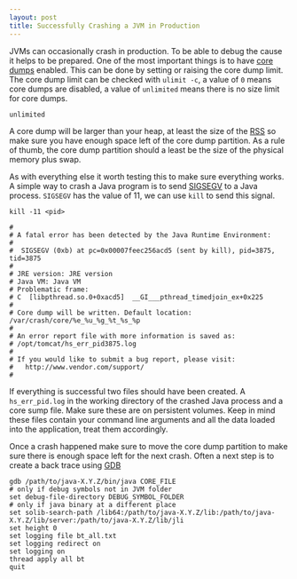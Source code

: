 ```yaml
---
layout: post
title: Successfully Crashing a JVM in Production
---
```


JVMs can occasionally crash in production. To be able to debug the cause it helps to be prepared. One of the most important things is to have [core dumps](http://man7.org/linux/man-pages/man5/core.5.html) enabled. This can be done by setting or raising the core dump limit. The core dump limit can be checked with `ulimit -c`, a value of `0` means core dumps are disabled, a value of `unlimited` means there is no size limit for core dumps.


```$ulimit -c
unlimited
```

A core dump will be larger than your heap, at least the size of the [RSS](https://en.wikipedia.org/wiki/Resident_set_size) so make sure you have enough space left of the core dump partition. As a rule of thumb, the core dump partition should a least be the size of the physical memory plus swap.

As with everything else it worth testing this to make sure everything works. A simple way to crash a Java program is to send [SIGSEGV](https://en.wikipedia.org/wiki/Segmentation_fault) to a Java process. `SIGSEGV` has the value of 11, we can use `kill` to send this signal.

```
kill -11 <pid>
```

```
#
# A fatal error has been detected by the Java Runtime Environment:
#
#  SIGSEGV (0xb) at pc=0x00007feec256acd5 (sent by kill), pid=3875, tid=3875
#
# JRE version: JRE version
# Java VM: Java VM
# Problematic frame:
# C  [libpthread.so.0+0xacd5]  __GI___pthread_timedjoin_ex+0x225
#
# Core dump will be written. Default location: /var/crash/core/%e_%u_%g_%t_%s_%p
#
# An error report file with more information is saved as:
# /opt/tomcat/hs_err_pid3875.log
#
# If you would like to submit a bug report, please visit:
#   http://www.vendor.com/support/
#
```

If everything is successful two files should have been created. A `hs_err_pid.log` in the working directory of the crashed Java process and a core sump file. Make sure these are on persistent volumes. Keep in mind these files contain your command line arguments and all the data loaded into the application, treat them accordingly.

Once a crash happened make sure to move the core dump partition to make sure there is enough space left for the next crash. Often a next step is to create a back trace using [GDB](https://www.gnu.org/software/gdb/)

```
gdb /path/to/java-X.Y.Z/bin/java CORE_FILE
# only if debug symbols not in JVM folder
set debug-file-directory DEBUG_SYMBOL_FOLDER
# only if java binary at a different place
set solib-search-path /lib64:/path/to/java-X.Y.Z/lib:/path/to/java-X.Y.Z/lib/server:/path/to/java-X.Y.Z/lib/jli
set height 0
set logging file bt_all.txt
set logging redirect on
set logging on
thread apply all bt
quit

```


